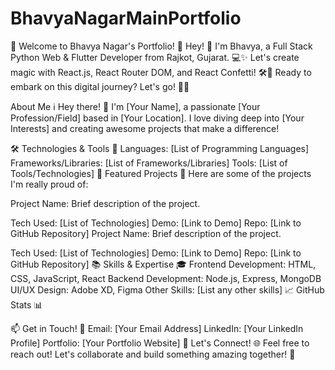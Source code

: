 # BhavyaNagarMainPortfolio
🌟 Welcome to Bhavya Nagar's Portfolio! 🚀  Hey! 👋 I'm Bhavya, a Full Stack Python Web &amp; Flutter Developer from Rajkot, Gujarat. 💻✨ Let's create magic with React.js, React Router DOM, and React Confetti! 🛠️💫 Ready to embark on this digital journey? Let's go! 🌟🚀

About Me ℹ️
Hey there! 👋 I'm [Your Name], a passionate [Your Profession/Field] based in [Your Location]. I love diving deep into [Your Interests] and creating awesome projects that make a difference!

🛠️ Technologies & Tools 🧰
Languages: [List of Programming Languages]
Frameworks/Libraries: [List of Frameworks/Libraries]
Tools: [List of Tools/Technologies]
🌟 Featured Projects 🌟
Here are some of the projects I'm really proud of:

Project Name: Brief description of the project.

Tech Used: [List of Technologies]
Demo: [Link to Demo]
Repo: [Link to GitHub Repository]
Project Name: Brief description of the project.

Tech Used: [List of Technologies]
Demo: [Link to Demo]
Repo: [Link to GitHub Repository]
📚 Skills & Expertise 🎓
Frontend Development: HTML, CSS, JavaScript, React
Backend Development: Node.js, Express, MongoDB
UI/UX Design: Adobe XD, Figma
Other Skills: [List any other skills]
📈 GitHub Stats 📊

📫 Get in Touch! 📧
Email: [Your Email Address]
LinkedIn: [Your LinkedIn Profile]
Portfolio: [Your Portfolio Website]
💬 Let's Connect! 🌐
Feel free to reach out! Let's collaborate and build something amazing together! 🚀
